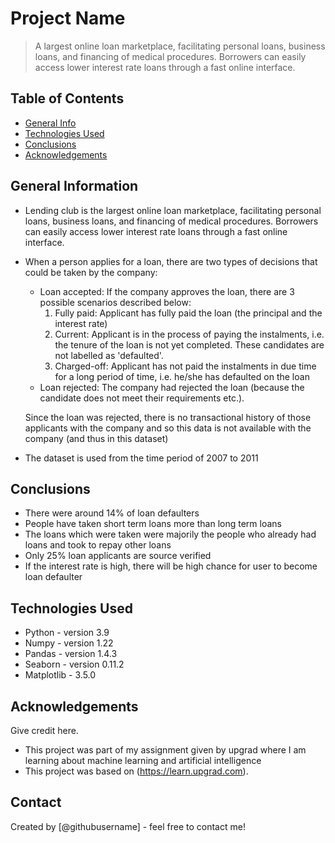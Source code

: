 # Project Name
>  A largest online loan marketplace, facilitating personal loans, business loans, and financing of medical procedures. Borrowers can easily access lower interest rate loans through a fast online interface.


## Table of Contents
* [General Info](#general-information)
* [Technologies Used](#technologies-used)
* [Conclusions](#conclusions)
* [Acknowledgements](#acknowledgements)

<!-- You can include any other section that is pertinent to your problem -->

## General Information
- Lending club is the largest online loan marketplace, facilitating personal loans, business loans, and financing of medical procedures. Borrowers can easily access lower interest rate loans through a fast online interface.
- When a person applies for a loan, there are two types of decisions that could be taken by the company:
  * Loan accepted: If the company approves the loan, there are 3 possible scenarios described below:
    1. Fully paid: Applicant has fully paid the loan (the principal and the interest rate)
    2. Current: Applicant is in the process of paying the instalments, i.e. the tenure of the loan is not yet completed. These candidates are not labelled as 'defaulted'.
    3. Charged-off: Applicant has not paid the instalments in due time for a long period of time, i.e. he/she has defaulted on the loan 
  * Loan rejected: The company had rejected the loan (because the candidate does not meet their requirements etc.).

  Since the loan was rejected, there is no transactional history of those applicants with the company and so this data is not available with the company (and thus in this dataset)
- The dataset is used from the time period of 2007 to 2011

<!-- You don't have to answer all the questions - just the ones relevant to your project. -->

## Conclusions
- There were around 14% of loan defaulters
- People have taken short term loans more than long term loans
- The loans which were taken were majorily the people who already had loans and took to repay other loans
- Only 25% loan applicants are source verified
- If the interest rate is high, there will be high chance for user to become loan defaulter
    
<!-- You don't have to answer all the questions - just the ones relevant to your project. -->


## Technologies Used
- Python - version 3.9
- Numpy - version 1.22
- Pandas - version 1.4.3
- Seaborn - version 0.11.2
- Matplotlib - 3.5.0

<!-- As the libraries versions keep on changing, it is recommended to mention the version of library used in this project -->

## Acknowledgements
Give credit here.
- This project was part of my assignment given by upgrad where I am learning about machine learning and artificial intelligence
- This project was based on (https://learn.upgrad.com).


## Contact
Created by [@githubusername] - feel free to contact me!
